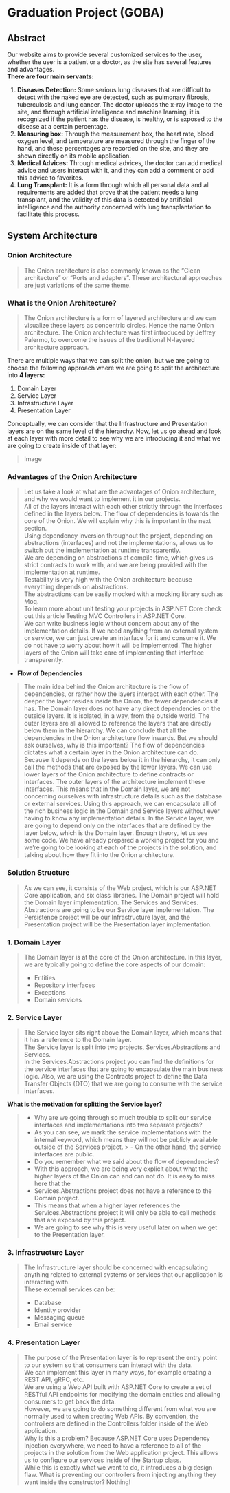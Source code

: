 # Graduation Project (GOBA)
## Abstract
 Our website aims to provide several customized services to the user, whether the user is a patient or a doctor, as the
 site has several features and advantages.
 <br>
 **There are four main servants:**
1. **Diseases Detection:** Some serious lung diseases that are difficult to detect with the naked eye are detected, such as pulmonary fibrosis, tuberculosis and lung cancer. The doctor uploads the x-ray image to the site, and through artificial intelligence and machine learning, it is recognized if the patient has the disease, is healthy, or is exposed to the disease at a certain percentage.
2. **Measuring box:** Through the measurement box, the heart rate, blood oxygen level, and temperature are measured through the finger of the hand, and these percentages are recorded on the site, and they are shown directly on its mobile application.
3. **Medical Advices:** Through medical advices, the doctor can add medical advice and users interact with it, and they can add a comment or add this advice to favorites.
4. **Lung Transplant:** It is a form through which all personal data and all requirements are added that prove that the patient needs a lung transplant, and the validity of this data is detected by artificial intelligence and the authority concerned with lung transplantation to facilitate this process.

## System Architecture
### Onion Architecture
> The Onion architecture is also commonly known as the “Clean architecture” or “Ports and adapters”. These architectural approaches are just variations of the same theme.

### What is the Onion Architecture?
> The Onion architecture is a form of layered architecture and we can visualize these layers as concentric circles. Hence the name Onion architecture. The Onion architecture was first introduced by Jeffrey Palermo, to overcome the issues of the traditional N-layered architecture approach.

There are multiple ways that we can split the onion, but we are going to choose the following approach where we are going to split the architecture into **4 layers:**
1. Domain Layer
2. Service Layer
3. Infrastructure Layer
4. Presentation Layer

Conceptually, we can consider that the Infrastructure and Presentation layers are on the same level of the hierarchy.
Now, let us go ahead and look at each layer with more detail to see why we are introducing it and what we are going to create inside of that layer:
> Image

### Advantages of the Onion Architecture
> Let us take a look at what are the advantages of Onion architecture, and why we would want to implement it in our projects.
> <br>
> All of the layers interact with each other strictly through the interfaces defined in the layers below. The flow of dependencies is towards the core of the Onion. We will explain why this is important in the next section.
> <br>
> Using dependency inversion throughout the project, depending on abstractions (interfaces) and not the implementations, allows us to switch out the implementation at runtime transparently.
> <br>
> We are depending on abstractions at compile-time, which gives us strict contracts to work with, and we are being provided with the implementation at runtime.
> <br>
> Testability is very high with the Onion architecture because everything depends on abstractions.
> <br>
> The abstractions can be easily mocked with a mocking library such as Moq.
> <br>
> To learn more about unit testing your projects in ASP.NET Core check out this article Testing MVC Controllers in ASP.NET Core.
> <br>
> We can write business logic without concern about any of the implementation details. If we need anything from an external system or service, we can just create an interface for it and consume it. We do not have to worry about how it will be implemented. The higher layers of the Onion will take care of implementing that interface transparently.
- **Flow of Dependencies**
> The main idea behind the Onion architecture is the flow of dependencies, or rather how the layers interact with each other. The deeper the layer resides inside the Onion, the fewer dependencies it has.
> The Domain layer does not have any direct dependencies on the outside layers. It is isolated, in a way, from the outside world. The outer layers are all allowed to reference the layers that are directly below them in the hierarchy.
> We can conclude that all the dependencies in the Onion architecture flow inwards. But we should ask ourselves, why is this important?
> The flow of dependencies dictates what a certain layer in the Onion architecture can do. Because it depends on the layers below it in the hierarchy, it can only call the methods that are exposed by the lower layers.
> We can use lower layers of the Onion architecture to define contracts or interfaces. The outer layers of the architecture implement these interfaces. This means that in the Domain layer, we are not concerning ourselves with infrastructure details such as the database or external services.
> Using this approach, we can encapsulate all of the rich business logic in the Domain and Service layers without ever having to know any implementation details. In the Service layer, we are going to depend only on the interfaces that are defined by the layer below, which is the Domain layer.
> Enough theory, let us see some code. We have already prepared a working project for you and we’re going to be looking at each of the projects in the solution, and talking about how they fit into the Onion architecture.

### Solution Structure
> As we can see, it consists of the Web project, which is our ASP.NET Core application, and six class libraries. The Domain project will hold the Domain layer implementation. The Services and Services.
> <br>
> Abstractions are going to be our Service layer implementation. The Persistence project will be our Infrastructure layer, and the Presentation project will be the Presentation layer implementation.

### **1. Domain Layer**
> The Domain layer is at the core of the Onion architecture. In this layer, we are typically going to define the core aspects of our domain:
> - Entities
> - Repository interfaces
> - Exceptions
> - Domain services

### **2. Service Layer**
> The Service layer sits right above the Domain layer, which means that it has a reference to the Domain layer.
> <br>
> The Service layer is split into two projects, Services.Abstractions and Services.
> <br>
> In the Services.Abstractions project you can find the definitions for the service interfaces that are going to encapsulate the main business logic. Also, we are using the Contracts project to define the Data Transfer Objects (DTO) that we are going to consume with the service interfaces.
> 
**What is the motivation for splitting the Service layer?**
> - Why are we going through so much trouble to split our service interfaces and implementations into two separate projects?
> - As you can see, we mark the service implementations with the internal keyword, which means they will not be publicly available outside of the Services project. > - On the other hand, the service interfaces are public.
> - Do you remember what we said about the flow of dependencies?
> - With this approach, we are being very explicit about what the higher layers of the Onion can and can not do. It is easy to miss here that the 
> - Services.Abstractions project does not have a reference to the Domain project.
> - This means that when a higher layer references the Services.Abstractions project it will only be able to call methods that are exposed by this project.
> - We are going to see why this is very useful later on when we get to the Presentation layer.

### **3. Infrastructure Layer**
> The Infrastructure layer should be concerned with encapsulating anything related to external systems or services that our application is interacting with.
> <br>
> These external services can be:
> - Database
> - Identity provider
> - Messaging queue
> - Email service

### **4. Presentation Layer**
> The purpose of the Presentation layer is to represent the entry point to our system so that consumers can interact with the data.
> <br>
> We can implement this layer in many ways, for example creating a REST API, gRPC, etc.
> <br>
> We are using a Web API built with ASP.NET Core to create a set of RESTful API endpoints for modifying the domain entities and allowing consumers to get back the data.
> <br>
> However, we are going to do something different from what you are normally used to when creating Web APIs. By convention, the controllers are defined in the Controllers folder inside of the Web application.
> <br>
> Why is this a problem? Because ASP.NET Core uses Dependency Injection everywhere, we need to have a reference to all of the projects in the solution from the Web application project. This allows us to configure our services inside of the Startup class.
> <br>
> While this is exactly what we want to do, it introduces a big design flaw. What is preventing our controllers from injecting anything they want inside the constructor? Nothing!




